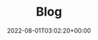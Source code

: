 ---
layout: categories
title: "Blog"
permalink: /blog/
date: 2022-08-01T03:02:20+00:00
excerpt: "Behold my insane writing capabilities. I usually blog about business or marketing automation, data science with R or RStudio and stuff related to cryptocurrencies."
header:
  overlay_image: /assets/images/pages/blog-optimised.jpg
  overlay_filter: 0.5 # same as adding an opacity of 0.5 to a black background
  caption: "[Credit: Brink @ **Midjourney**](https://www.midjourney.com/home/)"
---